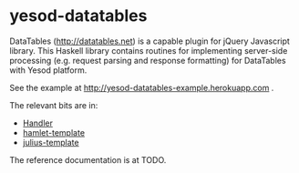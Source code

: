 yesod-datatables
=============

DataTables (http://datatables.net) is a capable plugin for jQuery Javascript
library. This Haskell library contains routines for implementing server-side
processing (e.g. request parsing and response formatting) for DataTables with
Yesod platform. 

See the example at http://yesod-datatables-example.herokuapp.com .

The relevant bits are in:
 * [Handler](example/Handler/Home.hs)
 * [hamlet-template](example/templates/dataTableWidget.hamlet)
 * [julius-template](example/templates/dataTableWidget.julius)

The reference documentation is at TODO.

